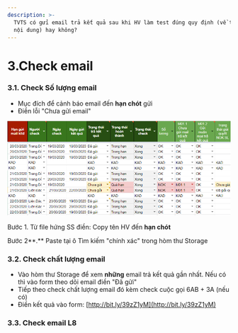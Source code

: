 ```yaml
---
description: >-
  TVTS có gửi email trả kết quả sau khi HV làm test đúng quy định (về thời gian,
  nội dung) hay không?
---
```


# 3.Check email

### 3.1. Check Số lượng email

* Mục đích để cảnh báo email đến **hạn chót** gửi
* Điền lỗi "Chưa gửi email"

![](../../../.gitbook/assets/screenshot_12.png)

Bước 1. Từ file hứng SS điền: Copy tên HV đến **hạn chót**

Bước 2**.** Paste tại ô Tìm kiếm "chính xác" trong hòm thư Storage

### 3.2. Check chất lượng email

* Vào hòm thư Storage để xem **những** email trả kết quả gần nhất. Nếu có thì vào form theo dõi email điền "Đã gửi"
* Tiếp theo check chất lượng email đó kèm check cuộc gọi 6AB + 3A \(nếu có\)
* Điền kết quả vào form: [http://bit.ly/39zZ1yM](http://bit.ly/39zZ1yM)

### 3.3. Check email L8

